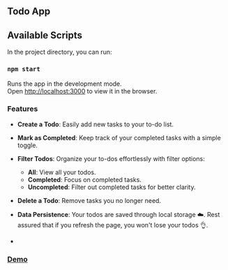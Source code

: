 ## Todo App

## Available Scripts

In the project directory, you can run:

### `npm start`

Runs the app in the development mode.\
Open [http://localhost:3000](http://localhost:3000) to view it in the browser.

### Features

- **Create a Todo**: Easily add new tasks to your to-do list.

- **Mark as Completed**: Keep track of your completed tasks with a simple toggle.

- **Filter Todos**: Organize your to-dos effortlessly with filter options:

  - **All**: View all your todos.
  - **Completed**: Focus on completed tasks.
  - **Uncompleted**: Filter out completed tasks for better clarity.

- **Delete a Todo**: Remove tasks you no longer need.

- **Data Persistence**: Your todos are saved through local storage ☁️. Rest assured that if you refresh the page, you won't lose your todos 👌.
- 
### [Demo](https://tanveer-todo-app.onrender.com/)  
